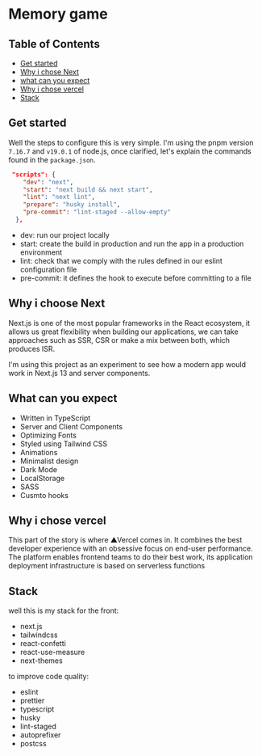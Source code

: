 # Memory game

## Table of Contents

- [Get started](#get-started)
- [Why i chose Next](#why-i-choose-next)
- [what can you expect](#what-can-you-expect)
- [Why i chose vercel](#why-i-chose-vercel)
- [Stack](#stack)


## Get started

Well the steps to configure this is very simple. I'm using the pnpm version `7.16.7` and `v19.0.1` of node.js, once clarified, let's explain the commands found in the `package.json`. 



```json
 "scripts": {
    "dev": "next",
    "start": "next build && next start",
    "lint": "next lint",
    "prepare": "husky install",
    "pre-commit": "lint-staged --allow-empty"
  },
```

- dev: run our project locally
- start: create the build in production and run the app in a production environment
- lint: check that we comply with the rules defined in our eslint configuration file
- pre-commit: it defines the hook to execute before committing to a file

## Why i choose Next

Next.js is one of the most popular frameworks in the React ecosystem, it allows us great flexibility when building our applications, we can take approaches such as SSR, CSR or make a mix between both, which produces ISR. 

 I'm using this project as an experiment to see how a modern app would work in Next.js 13 and server components.

## What can you expect

- Written in TypeScript
- Server and Client Components
- Optimizing Fonts
- Styled using Tailwind CSS
- Animations
- Minimalist design
- Dark Mode
- LocalStorage
- SASS
- Cusmto hooks

## Why i chose vercel

This part of the story is where ▲Vercel comes in. It combines the best developer experience with an obsessive focus on end-user performance. The platform enables frontend teams to do their best work, its application deployment infrastructure is based on serverless functions

## Stack

well this is my stack for the front:
- next.js
- tailwindcss
- react-confetti
- react-use-measure
- next-themes

to improve code quality:
- eslint
- prettier
- typescript
- husky
- lint-staged
- autoprefixer
- postcss